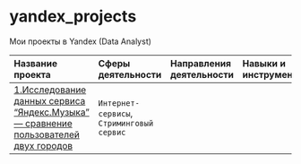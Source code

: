 # yandex_projects
Мои проекты в Yandex (Data Analyst)

| **Название проекта** | **Сферы деятельности** | **Направления деятельности** | **Навыки и инструменты** |
|:---------------------|:-----------------------|:-----------------------------|:-------------------------|
|[1.Исследование данных сервиса “Яндекс.Музыка” — сравнение пользователей двух городов]()| `Интернет-сервисы`, `Стриминговый сервис` |
